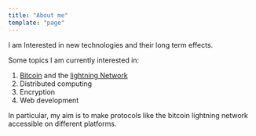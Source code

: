 ```yaml
---
title: "About me"
template: "page"
---
```


I am Interested in new technologies and their long term effects.  

Some topics I am currently interested in:

1. [Bitcoin](https://bitcoin.org/en/) and the [lightning Network](https://lightning.network/)
2. Distributed computing
3. Encryption
4. Web development

<!-- 4. Web/Mobile(Cross platform) development -->

In particular, my aim is to make protocols like the bitcoin lightning network accessible on different platforms.